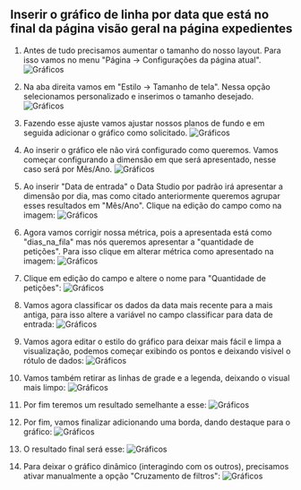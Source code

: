 ## Inserir o gráfico de linha por data que está no final da página visão geral na página expedientes

1. Antes de tudo precisamos aumentar o tamanho do nosso layout. Para isso vamos no menu "Página → Configurações da página atual".
![Gráficos](/Imagens/Guia/Guia1.png)

2. Na aba direita vamos em "Estilo → Tamanho de tela". Nessa opção selecionamos personalizado e inserimos o tamanho desejado.
![Gráficos](/Imagens/Guia/Guia2.png)

3. Fazendo esse ajuste vamos ajustar nossos planos de fundo e em seguida adicionar o gráfico como solicitado.
![Gráficos](/Imagens/Guia/Guia3.png)

4. Ao inserir o gráfico ele não virá configurado como queremos. Vamos começar configurando a dimensão em que será apresentado, nesse caso será por Mês/Ano.
![Gráficos](/Imagens/Guia/Guia5.png)

5. Ao inserir "Data de entrada" o Data Studio por padrão irá apresentar a dimensão por dia, mas como citado anteriormente queremos agrupar esses resultados em "Mês/Ano". Clique na edição do campo como na imagem:
![Gráficos](/Imagens/Guia/Guia6.png)

6. Agora vamos corrigir nossa métrica, pois a apresentada está como "dias_na_fila" mas nós queremos apresentar a "quantidade de petições". Para isso clique em alterar métrica como apresentado na imagem:
![Gráficos](/Imagens/Guia/Guia7.png)

7. Clique em edição do campo e altere o nome para "Quantidade de petições":
![Gráficos](/Imagens/Guia/Guia8.png)

8. Vamos agora classificar os dados da data mais recente para a mais antiga, para isso altere a variável no campo classificar para data de entrada:
![Gráficos](/Imagens/Guia/Guia9.png)

9. Vamos agora editar o estilo do gráfico para deixar mais fácil e limpa a visualização, podemos começar exibindo os pontos e deixando visivel o rótulo de dados:
![Gráficos](/Imagens/Guia/Guia10.png)

10. Vamos também retirar as linhas de grade e a legenda, deixando o visual mais limpo:
![Gráficos](/Imagens/Guia/Guia11.png)

11. Por fim teremos um resultado semelhante a esse:
![Gráficos](/Imagens/Guia/Guia4.png)

12. Por fim, vamos finalizar adicionando uma borda, dando destaque para o gráfico:
![Gráficos](/Imagens/Guia/Guia12.png)

13. O resultado final será esse:
![Gráficos](/Imagens/Guia/Guia13.png)

14. Para deixar o gráfico dinâmico (interagindo com os outros), precisamos ativar manualmente a opção "Cruzamento de filtros":
![Gráficos](/Imagens/Guia/Guia14.png)